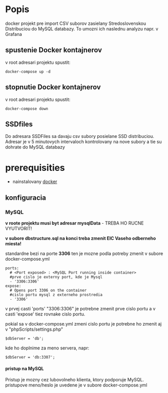# Popis

docker projekt pre import CSV suborov zasielany Stredoslovenskou Distribuciou do MySQL databazy.
To umozni ich naslednu analyzu napr. v Grafana

## spustenie Docker kontajnerov
v root adresari projektu spustit:

    docker-compose up -d

## stopnutie Docker kontajnerov
v root adresari projektu spustit:

    docker-compose down
    
## SSDfiles 
Do adresara SSDFiles sa davaju csv subory posielane SSD distribuciou.
Adresar je v 5 minutovych intervaloch kontrolovany na nove subory a tie su dohrate do MySQL databazy


# prerequisities

- nainstalovany [docker](https://www.docker.com/)
## konfiguracia
### MySQL
**v roote projektu musi byt adresar mysqlData** - TREBA HO RUCNE VYUTVORIT!

**v subore dbstructure.sql na konci treba zmenit EIC Vaseho odberneho miesta!**

standardne bezi na porte **3306** ten je mozne podla potreby zmenit v subore docker-compose.yml 

    ports:
      # <Port exposed> : <MySQL Port running inside container>
      #prve cislo je externy port, kde je Mysql
      - '3306:3306'
    expose:
      # Opens port 3306 on the container
      #cislo portu mysql z externeho prostredia
      - '3306'

v prvej casti 'ports' "3306:3306" je potrebne zmenit prve cislo portu
a v casti 'expose' tiez rovnake cislo portu.

pokial sa v docker-compose.yml zmeni cislo portu je potrebne ho zmenit aj v "phpScripts/settings.php"
    
    $dbServer = 'db';

kde ho doplnime za meno servera, napr:

    $dbServer = 'db:3307';

#### pristup na MySQL
Pristup je mozny cez lubovolneho klienta, ktory podporuje MySQL. pristupove meno/heslo je uvedene je v subore docker-compose.yml 


